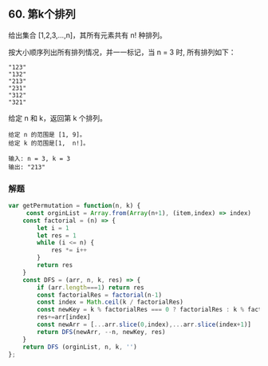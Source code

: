 ## 60. 第k个排列
给出集合 [1,2,3,…,n]，其所有元素共有 n! 种排列。

按大小顺序列出所有排列情况，并一一标记，当 n = 3 时, 所有排列如下：
```
"123"
"132"
"213"
"231"
"312"
"321"
```
给定 n 和 k，返回第 k 个排列。
```
给定 n 的范围是 [1, 9]。
给定 k 的范围是[1,  n!]。
```
```
输入: n = 3, k = 3
输出: "213"
```

### 解题
```javascript
var getPermutation = function(n, k) {
     const orginList = Array.from(Array(n+1), (item,index) => index)
    const factorial = (n) => {
        let i = 1
        let res = 1
        while (i <= n) {
            res *= i++
        }
        return res
    }
    const DFS = (arr, n, k, res) => {
        if (arr.length===1) return res
        const factorialRes = factorial(n-1)
        const index = Math.ceil(k / factorialRes)
        const newKey = k % factorialRes === 0 ? factorialRes : k % factorialRes
        res+=arr[index]
        const newArr = [...arr.slice(0,index),...arr.slice(index+1)]
        return DFS(newArr, --n, newKey, res)
    }
    return DFS (orginList, n, k, '')
};
```
